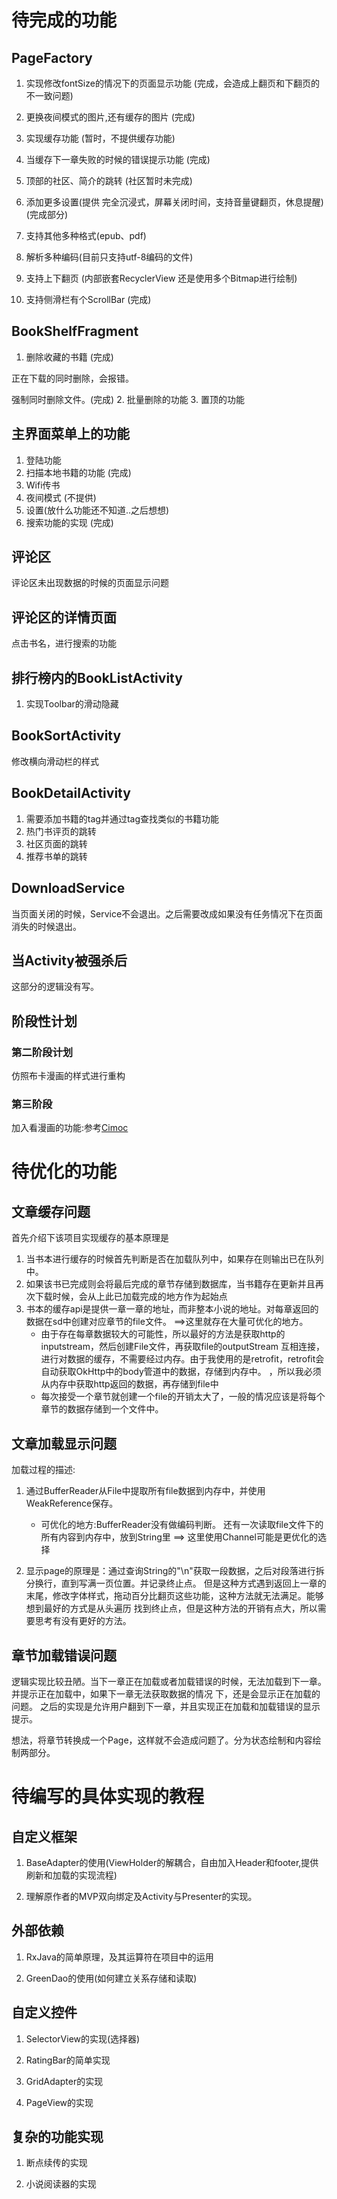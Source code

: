 # 待完成的功能

## PageFactory

1. 实现修改fontSize的情况下的页面显示功能  (完成，会造成上翻页和下翻页的不一致问题)
2. 更换夜间模式的图片,还有缓存的图片  (完成)
3. 实现缓存功能                    (暂时，不提供缓存功能)
4. 当缓存下一章失败的时候的错误提示功能  (完成)
5. 顶部的社区、简介的跳转 (社区暂时未完成)

6. 添加更多设置(提供 完全沉浸式，屏幕关闭时间，支持音量键翻页，休息提醒) (完成部分)
7. 支持其他多种格式(epub、pdf)
8. 解析多种编码(目前只支持utf-8编码的文件)
9. 支持上下翻页 (内部嵌套RecyclerView 还是使用多个Bitmap进行绘制)
10. 支持侧滑栏有个ScrollBar (完成)

## BookShelfFragment

1. 删除收藏的书籍  (完成)

正在下载的同时删除，会报错。

强制同时删除文件。(完成)
2. 批量删除的功能
3. 置顶的功能

## 主界面菜单上的功能

1. 登陆功能
2. 扫描本地书籍的功能  (完成)
3. Wifi传书
4. 夜间模式 (不提供)
5. 设置(放什么功能还不知道..之后想想)
6. 搜索功能的实现  (完成)

## 评论区

评论区未出现数据的时候的页面显示问题

## 评论区的详情页面

点击书名，进行搜索的功能

## 排行榜内的BookListActivity

1. 实现Toolbar的滑动隐藏

## BookSortActivity

修改横向滑动栏的样式

## BookDetailActivity

1. 需要添加书籍的tag并通过tag查找类似的书籍功能
2. 热门书评页的跳转
3. 社区页面的跳转
4. 推荐书单的跳转

## DownloadService

当页面关闭的时候，Service不会退出。之后需要改成如果没有任务情况下在页面消失的时候退出。

## 当Activity被强杀后

这部分的逻辑没有写。

## 阶段性计划

### 第二阶段计划

仿照布卡漫画的样式进行重构

### 第三阶段

加入看漫画的功能:参考[Cimoc](https://github.com/Arachnid-27/Cimoc)

# 待优化的功能

## 文章缓存问题

首先介绍下该项目实现缓存的基本原理是
1. 当书本进行缓存的时候首先判断是否在加载队列中，如果存在则输出已在队列中。
2. 如果该书已完成则会将最后完成的章节存储到数据库，当书籍存在更新并且再次下载时候，会从上此已加载完成的地方作为起始点
3. 书本的缓存api是提供一章一章的地址，而非整本小说的地址。对每章返回的数据在sd中创建对应章节的file文件。 ==>这里就存在大量可优化的地方。
   * 由于存在每章数据较大的可能性，所以最好的方法是获取http的inputstream，然后创建File文件，再获取file的outputStream
     互相连接，进行对数据的缓存，不需要经过内存。由于我使用的是retrofit，retrofit会自动获取OkHttp中的body管道中的数据，存储到内存中。
     ，所以我必须从内存中获取http返回的数据，再存储到file中
   * 每次接受一个章节就创建一个file的开销太大了，一般的情况应该是将每个章节的数据存储到一个文件中。

## 文章加载显示问题

加载过程的描述:
1. 通过BufferReader从File中提取所有file数据到内存中，并使用WeakReference保存。

   * 可优化的地方:BufferReader没有做编码判断。 还有一次读取file文件下的所有内容到内存中，放到String里 ==> 这里使用Channel可能是更优化的选择

2. 显示page的原理是：通过查询String的"\n"获取一段数据，之后对段落进行拆分换行，直到写满一页位置。并记录终止点。
但是这种方式遇到返回上一章的末尾，修改字体样式，拖动百分比翻页这些功能，这种方法就无法满足。能够想到最好的方式是从头遍历
找到终止点，但是这种方法的开销有点大，所以需要思考有没有更好的方法。

## 章节加载错误问题

逻辑实现比较丑陋。当下一章正在加载或者加载错误的时候，无法加载到下一章。并提示正在加载中，如果下一章无法获取数据的情况
下，还是会显示正在加载的问题。 之后的实现是允许用户翻到下一章，并且实现正在加载和加载错误的显示提示。

想法，将章节转换成一个Page，这样就不会造成问题了。分为状态绘制和内容绘制两部分。

# 待编写的具体实现的教程

## 自定义框架

1. BaseAdapter的使用(ViewHolder的解耦合，自由加入Header和footer,提供刷新和加载的实现流程)

2. 理解原作者的MVP双向绑定及Activity与Presenter的实现。

## 外部依赖

1. RxJava的简单原理，及其运算符在项目中的运用

2. GreenDao的使用(如何建立关系存储和读取)

## 自定义控件

1. SelectorView的实现(选择器)

2. RatingBar的简单实现

3. GridAdapter的实现

4. PageView的实现

## 复杂的功能实现

1. 断点续传的实现

2. 小说阅读器的实现